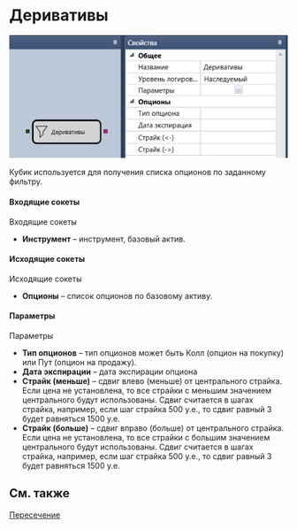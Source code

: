 # Деривативы

![Designer Derivatives 00](../images/Designer_Derivatives_00.png)

Кубик используется для получения списка опционов по заданному фильтру.

#### Входящие сокеты

Входящие сокеты

- **Инструмент** – инструмент, базовый актив.

#### Исходящие сокеты

Исходящие сокеты

- **Опционы** – список опционов по базовому активу.

#### Параметры

Параметры

- **Тип опционов** – тип опционов может быть Колл (опцион на покупку) или Пут (опцион на продажу).
- **Дата экспирации** – дата экспирации опциона
- **Страйк (меньше)** – сдвиг влево (меньше) от центрального страйка. Если цена не установлена, то все страйки с меньшим значением центрального будут использованы. Сдвиг считается в шагах страйка, например, если шаг страйка 500 у.е., то сдвиг равный 3 будет равняться 1500 у.е.
- **Страйк (больше)** – сдвиг вправо (больше) от центрального страйка. Если цена не установлена, то все страйки с большим значением центрального будут использованы. Сдвиг считается в шагах страйка, например, если шаг страйка 500 у.е., то сдвиг равный 3 будет равняться 1500 у.е.

## См. также

[Пересечение](Designer_Crossing.md)
